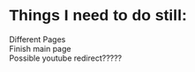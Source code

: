 <h1 style="size: 40px; font-family: Verdana, Geneva, Tahoma, sans-serif;">
    Things I need to do still:
</h1>

<p style="size: 20px;">
    Different Pages<br>
    Finish main page<br>
    Possible youtube redirect?????<br>
</p>
